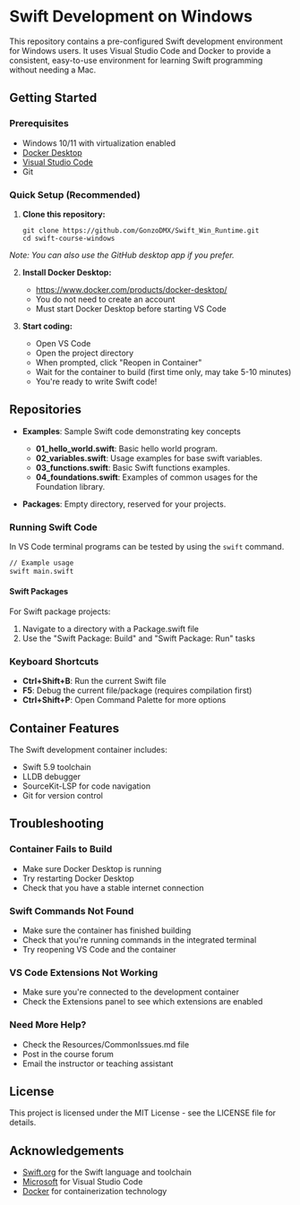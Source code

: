 # Swift Development on Windows

This repository contains a pre-configured Swift development environment for Windows users. It uses Visual Studio Code and Docker to provide a consistent, easy-to-use environment for learning Swift programming without needing a Mac.

## Getting Started

### Prerequisites

- Windows 10/11 with virtualization enabled
- [Docker Desktop](https://www.docker.com/products/docker-desktop/)
- [Visual Studio Code](https://code.visualstudio.com/)
- Git

### Quick Setup (Recommended)

1. **Clone this repository:**
   ```
   git clone https://github.com/GonzoDMX/Swift_Win_Runtime.git
   cd swift-course-windows
   ```

*Note: You can also use the GitHub desktop app if you prefer.*

2. **Install Docker Desktop:**
    - https://www.docker.com/products/docker-desktop/
    - You do not need to create an account
    - Must start Docker Desktop before starting VS Code

3. **Start coding:**
   - Open VS Code
   - Open the project directory
   - When prompted, click "Reopen in Container"
   - Wait for the container to build (first time only, may take 5-10 minutes)
   - You're ready to write Swift code!

## Repositories

- **Examples**: Sample Swift code demonstrating key concepts
  - **01_hello_world.swift**: Basic hello world program.
  - **02_variables.swift**: Usage examples for base swift variables.
  - **03_functions.swift**: Basic Swift functions examples.
  - **04_foundations.swift**: Examples of common usages for the Foundation library.

- **Packages**: Empty directory, reserved for your projects.

### Running Swift Code

In VS Code terminal programs can be tested by using the `swift` command.

```bash
// Example usage
swift main.swift
```

#### Swift Packages

For Swift package projects:
1. Navigate to a directory with a Package.swift file
2. Use the "Swift Package: Build" and "Swift Package: Run" tasks

### Keyboard Shortcuts

- **Ctrl+Shift+B**: Run the current Swift file
- **F5**: Debug the current file/package (requires compilation first)
- **Ctrl+Shift+P**: Open Command Palette for more options

## Container Features

The Swift development container includes:

- Swift 5.9 toolchain
- LLDB debugger
- SourceKit-LSP for code navigation
- Git for version control

## Troubleshooting

### Container Fails to Build

- Make sure Docker Desktop is running
- Try restarting Docker Desktop
- Check that you have a stable internet connection

### Swift Commands Not Found

- Make sure the container has finished building
- Check that you're running commands in the integrated terminal
- Try reopening VS Code and the container

### VS Code Extensions Not Working

- Make sure you're connected to the development container
- Check the Extensions panel to see which extensions are enabled

### Need More Help?

- Check the Resources/CommonIssues.md file
- Post in the course forum
- Email the instructor or teaching assistant

## License

This project is licensed under the MIT License - see the LICENSE file for details.

## Acknowledgements

- [Swift.org](https://swift.org/) for the Swift language and toolchain
- [Microsoft](https://code.visualstudio.com/) for Visual Studio Code
- [Docker](https://www.docker.com/) for containerization technology
